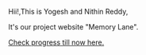 Hii!,This is Yogesh and Nithin Reddy,

It's our project website "Memory Lane".

[Check progress till now here.](https://yogku.github.io/)
